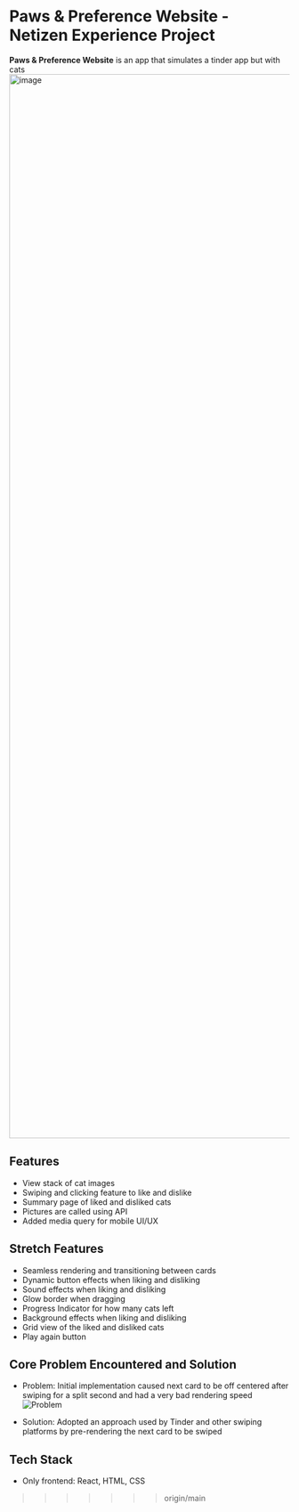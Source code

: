 
# Paws & Preference Website - Netizen Experience Project

**Paws & Preference Website** is an app that simulates a tinder app but with cats 
<img width="2940" height="1912" alt="image" src="https://github.com/user-attachments/assets/e67aa1d5-1453-4c62-bf7a-4aec17124b4f" />

## Features
- View stack of cat images
- Swiping and clicking feature to like and dislike
- Summary page of liked and disliked cats
- Pictures are called using API
- Added media query for mobile UI/UX 

## Stretch Features
- Seamless rendering and transitioning between cards 
- Dynamic button effects when liking and disliking 
- Sound effects when liking and disliking 
- Glow border when dragging 
- Progress Indicator for how many cats left
- Background effects when liking and disliking 
- Grid view of the liked and disliked cats 
- Play again button

## Core Problem Encountered and Solution
- Problem: Initial implementation caused next card to be off centered after swiping for a split second and had a very bad rendering speed
![Problem](<Screenshot 2025-07-14 at 9.15.53 PM.png>)

- Solution: Adopted an approach used by Tinder and other swiping platforms by pre-rendering the next card to be swiped 

## Tech Stack
- Only frontend: React, HTML, CSS 



>>>>>>> origin/main

